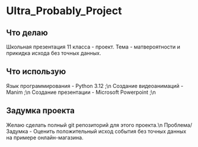 # Ultra_Probably_Project
 ## Что делаю
  
  Школьная презентация 11 класса - проект. Тема - матвероятности и прикидка исхода без точных данных.

 ## Что использую

  Язык программирования - Python 3.12 ;\n
  Создание видеоанимаций - Manim ;\n
  Создание презентации - Microsoft Powerpoint ;\n
  
 ## Задумка проекта

  Желаю сделать полный git репозиторий для этого проекта.\n
  Проблема/Задумка - Оценить положительный исход события без точных данных на примере онлайн-магазина.
